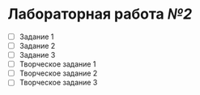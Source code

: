 # **Лабораторная работа _№2_**
- [ ] Задание 1
- [ ] Задание 2
- [ ] Задание 3
- [ ] Творческое задание 1
- [ ] Творческое задание 2
- [ ] Творческое задание 3